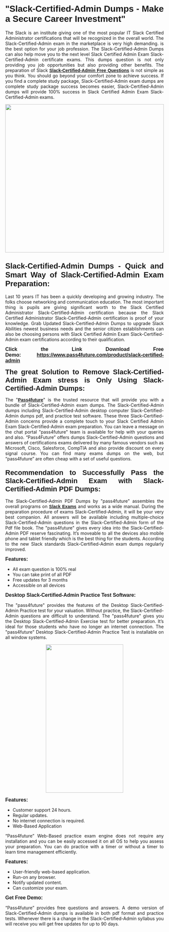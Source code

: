 
<h1 style="text-align: justify;"><span style="font-family:Tahoma,Geneva,sans-serif;"><strong>"Slack-Certified-Admin Dumps - Make a Secure Career Investment"</strong></span></h1>

<p style="text-align: justify;">The Slack is an institute giving one of the most popular IT Slack Certified Administrator certifications that will be recognized in the overall world. The Slack-Certified-Admin exam in the marketplace is very high demanding. is the best option for your job profession. The Slack-Certified-Admin Dumps can also help move you to the next level Slack Certified Admin Exam Slack-Certified-Admin certificate exams. This dumps question is not only providing you job opportunities but also providing other benefits. The preparation of Slack <span style="font-family:Tahoma,Geneva,sans-serif;"><strong><a href="https://www.pass4future.com/questions/slack/slack-certified-admin">Slack-Certified-Admin Free Questions</a></strong></span> is not simple as you think. You should go beyond your comfort zone to achieve success. If you find a complete study package, Slack-Certified-Admin exam dumps are complete study package success becomes easier, Slack-Certified-Admin dumps will provide 100% success in Slack Certified Admin Exam Slack-Certified-Admin exams.</p>

<p style="text-align: justify;"><a href="https://www.pass4future.com/product/slack-certified-admin"><img alt="" src="https://lh3.googleusercontent.com/pw/AM-JKLVhEO4I138wJzOepD3laGU-R1M7eT-OTYdow6pCESip26lSeaxxzS9BVWUKuzj1e3L_MoxCfVgBEvV8ODwl1LGzlZbt6HJm3NXXplPwnYiBfuYM_eQCcVVRMaAwHdsl3AhHOZS-up7mzwmd4i4EpEGq=w1112-h625-no?authuser=0" style="width: 100%; height: 470px;" /></a></p>

<h2 style="text-align: justify;"><span style="font-size:24px;"><strong><span style="font-family:Tahoma,Geneva,sans-serif;">Slack-Certified-Admin Dumps - Quick and Smart Way of Slack-Certified-Admin Exam Preparation:</span></strong></span></h2>

<p style="text-align: justify;">Last 10 years IT has been a quickly developing and growing industry. The folks choose networking and communication education. The most important thing is pupils are giving significant worth to the Slack Certified Administrator Slack-Certified-Admin certification because the Slack Certified Administrator Slack-Certified-Admin certification is proof of your knowledge. Grab Updated Slack-Certified-Admin Dumps to upgrade Slack Abilities newest business needs and the senior citizen establishments can also be choosing persons with Slack Certified Admin Exam Slack-Certified-Admin exam certifications according to their qualification.</p>

<p style="text-align: justify;"><strong><span style="font-family:Lucida Sans Unicode,Lucida Grande,sans-serif;"><span style="font-size:16px;">Click the Link Download Free Demo: <a href="https://www.pass4future.com/product/slack-certified-admin">https://www.pass4future.com/product/slack-certified-admin</a></span></span></strong></p>

<p style="text-align: justify;"><strong><span style="font-size:22px;"><span style="font-family:Tahoma,Geneva,sans-serif;">The great Solution to Remove Slack-Certified-Admin Exam stress is Only Using Slack-Certified-Admin Dumps:</span></span></strong></p>

<p style="text-align: justify;">The "<span style="font-family:Lucida Sans Unicode,Lucida Grande,sans-serif;"><a href="https://www.pass4future.com/"><strong>Pass4future</strong></a></span>" is the trusted resource that will provide you with a bundle of Slack-Certified-Admin exam dumps. The Slack-Certified-Admin dumps including Slack-Certified-Admin desktop computer Slack-Certified-Admin dumps pdf, and practice test software. These three Slack-Certified-Admin concerns provide a complete touch to your Slack Certified Admin Exam Slack-Certified-Admin exam preparation. You can leave a message on the chat portal "pass4future" team is available for help with your queries and also. “Pass4Future” offers dumps Slack-Certified-Admin questions and answers of certifications exams delivered by many famous vendors such as Microsoft, Cisco, Salesforce, CompTIA and also provide discount on every signal course. You can find many exams dumps on the web, but “pass4future” are often cheap with a set of useful questions.</p>

<h3 style="text-align: justify;"><span style="font-size:22px;"><strong><span style="font-family:Tahoma,Geneva,sans-serif;">Recommendation to Successfully Pass the Slack-Certified-Admin Exam with Slack-Certified-Admin PDF Dumps:</span></strong></span></h3>

<p style="text-align: justify;">The Slack-Certified-Admin PDF Dumps by "pass4future" assembles the overall programs on <span style="font-family:Lucida Sans Unicode,Lucida Grande,sans-serif;"><strong><a href="https://www.pass4future.com/slack">Slack Exams</a></strong></span> and works as a wide manual. During the preparation procedure of exams Slack-Certified-Admin, it will be your very best companion. All answers will be available including multiple-choice Slack-Certified-Admin questions in the Slack-Certified-Admin form of the Pdf file book. The "pass4future" gives every idea into the Slack-Certified-Admin PDF reserve fascinating. It’s moveable to all the devices also mobile phone and tablet friendly which is the best thing for the students. According to the new Slack standards Slack-Certified-Admin exam dumps regularly improved.</p>

<p style="text-align: justify;"><span style="font-family:Lucida Sans Unicode,Lucida Grande,sans-serif;"><span style="font-size:16px;"><strong>Features:</strong></span></span></p>

<ul>
	<li style="text-align: justify;">All exam question is 100% real</li>
	<li style="text-align: justify;">You can take print of all PDF</li>
	<li style="text-align: justify;">Free updates for 3 months </li>
	<li style="text-align: justify;">Accessible on all devices</li>
</ul>

<p style="text-align: justify;"><span style="font-family:Tahoma,Geneva,sans-serif;"><span style="font-size:16px;"><strong>Desktop Slack-Certified-Admin Practice Test Software:</strong></span></span></p>

<p style="text-align: justify;">The "pass4future" provides the features of the Desktop Slack-Certified-Admin Practice test for your valuation. Without practice, the Slack-Certified-Admin questions are difficult to understand. The "pass4future" gives you the Desktop Slack-Certified-Admin Exercise test for better preparation. It’s ideal for those students who have no longer an internet connection. The "pass4future" Desktop Slack-Certified-Admin Practice Test is installable on all window systems.</p>

<p style="text-align: center;"><a href="https://www.pass4future.com/product/slack-certified-admin"><img alt="" src="https://lh3.googleusercontent.com/pw/AM-JKLV3yUm3jiqqIo1xIsj1VJ_UeysYexQY-pRYO0rIFl3vg11QZioN-gzffpw2AfKqFynWuvoXOreWrWS0swpr4xmOSWfwII2jvatteuqrfxiWGFBSHPiZUCoi33jqeymK5dmu-0enyX6tayRCAMHw05jv=s625-no?authuser=0" style="width: 70%; height: 470px;" /></a></p>

<p style="text-align: justify;"><span style="font-size:16px;"><span style="font-family:Lucida Sans Unicode,Lucida Grande,sans-serif;"><strong>Features:</strong></span></span></p>

<ul>
	<li style="text-align: justify;">Customer support 24 hours. </li>
	<li style="text-align: justify;">Regular updates. </li>
	<li style="text-align: justify;">No internet connection is required.</li>
	<li style="text-align: justify;">Web-Based Application</li>
</ul>

<p style="text-align: justify;">“Pass4future” Web-Based practice exam engine does not require any installation and you can be easily accessed it on all OS to help you assess your preparation. You can do practice with a timer or without a timer to learn time management efficiently.</p>

<p style="text-align: justify;"><strong><span style="font-size:16px;"><span style="font-family:Lucida Sans Unicode,Lucida Grande,sans-serif;">Features:</span></span></strong></p>

<ul>
	<li style="text-align: justify;">User-friendly web-based application.</li>
	<li style="text-align: justify;">Run-on any browser. </li>
	<li style="text-align: justify;">Notify updated content.</li>
	<li style="text-align: justify;">Can customize your exam.</li>
</ul>

<p style="text-align: justify;"><span style="font-size:16px;"><span style="font-family:Lucida Sans Unicode,Lucida Grande,sans-serif;"><strong>Get Free Demo:</strong></span></span></p>

<p style="text-align: justify;">“Pass4future” provides free questions and answers. A demo version of Slack-Certified-Admin dumps is available in both pdf format and practice tests. Whenever there is a change in the Slack-Certified-Admin syllabus you will receive you will get free updates for up to 90 days. </p>
